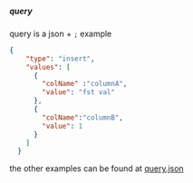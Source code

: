##### query

query is a json + `;`
example
```json
{
    "type": "insert",
    "values": [
      {
        "colName" :"columnA",
        "value": "fst val"
      },
      {
        "colName":"columnB",
        "value": 1
      }
    ]
  }
```
the other examples can be found at [query.json](query.json)